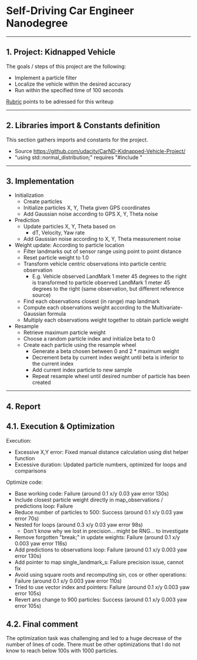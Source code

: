 # Self-Driving Car Engineer Nanodegree

---

## 1. Project: **Kidnapped Vehicle** 

The goals / steps of this project are the following:

* Implement a particle filter
* Localize the vehicle within the desired accuracy
* Run within the specified time of 100 seconds 

[Rubric](https://review.udacity.com/#!/rubrics/1965/view) points to be adressed for this writeup

[//]: # (Image References)

[image1]: ./output_images/success.png "Final successful run"

---

## 2. Libraries import & Constants definition  

This section gathers imports and constants for the project.
* Source https://github.com/udacity/CarND-Kidnapped-Vehicle-Project/
* "using std::normal_distribution;" requires "#include <random>" 

---

## 3. Implementation

  * Initialization
    * Create particles
    * Initialize particles X, Y, Theta given GPS coordinates
    * Add Gaussian noise according to GPS X, Y, Theta noise
  * Prediction
    * Update particles X, Y, Theta based on
      * dT, Velocity, Yaw rate
    * Add Gaussian noise according to X, Y, Theta measurement noise
  * Weight update: According to particle location
    * Filter landmarks out of sensor range using point to point distance
    * Reset particle weight to 1.0
    * Transform vehicle centric observations into particle centric observation
      * E.g. Vehicle observed LandMark 1 meter 45 degrees to the right is transformed to particle observed LandMark 1 meter 45 degrees to the right (same observation, but different reference source)
    * Find each observations closest (in range) map landmark
    * Compute each observations weight according to the Multivariate-Gaussian formula
    * Multiply each observations weight together to obtain particle weight
  * Resample
    * Retrieve maximum particle weight
    * Choose a random particle index and initialize beta to 0
    * Create each particle using the resample wheel
      * Generate a beta chosen between 0 and 2 * maximum weight
      * Decrement beta by current index weight until beta is inferior to the current index
      * Add current index particle to new sample
      * Repeat resample wheel until desired number of particle has been created

---

## 4. Report

## 4.1. Execution & Optimization

Execution: 
* Excessive X,Y error: Fixed manual distance calculation using dist helper function
* Excessive duration: Updated particle numbers, optimized for loops and comparisons

Optimize code: 
* Base working code: Failure (around 0.1 x/y 0.03 yaw error 130s)
* Include closest particle weight directly in map_observations / predictions loop: Failure
* Reduce number of particles to 500: Success (around 0.1 x/y 0.03 yaw error 70s)
* Nested for loops (around 0.3 x/y 0.03 yaw error 98s)
  * Don't know why we lost in precision... might be RNG... to investigate
* Remove forgotten "break;" in update weights: Failure (around 0.1 x/y 0.003 yaw error 116s)
* Add predictions to observations loop: Failure (around 0.1 x/y 0.003 yaw error 130s)
* Add pointer to map single_landmark_s: Failure precision issue, cannot fix
* Avoid using square roots and recomputing sin, cos or other operations: Failure (around 0.1 x/y 0.003 yaw error 110s)
* Tried to use vector index and pointers: Failure (around 0.1 x/y 0.003 yaw error 105s)
* Revert ans change to 900 particles: Success (around 0.1 x/y 0.003 yaw error 105s)

## 4.2. Final comment

The optimization task was challenging and led to a huge decrease of the number of lines of code.
There must be other optimizations that I do not know to reach below 100s with 1000 particles.

